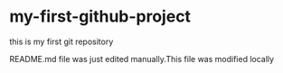 # my-first-github-project
this is my first git repository

README.md file was just edited manually.This file was modified locally
